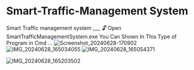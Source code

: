 # Smart-Traffic-Management System
Smart Traffic management system ,,,,,
🔓 Open SmartTrafficManagementSystem.exe
  You Can Shown In This Type of Program in Cmd ...
![Screenshot_20240628-170902](https://github.com/ChetaN7895/Smart-Traffic-Management/assets/151900157/3bca5fc9-bfe1-4799-8ef1-e5c960339d62)
![IMG_20240628_165034055](https://github.com/ChetaN7895/Smart-Traffic-Management/assets/151900157/8b584b62-585e-41a5-9682-6936fd7f5f46)
![IMG_20240628_165054371](https://github.com/ChetaN7895/Smart-Traffic-Management/assets/151900157/b4ac8be3-fd77-4e90-8916-11bb1639447f)


![IMG_20240628_165203502](https://github.com/ChetaN7895/Smart-Traffic-Management/assets/151900157/e696b49d-bb30-4526-a43d-3ce4312fedae)
